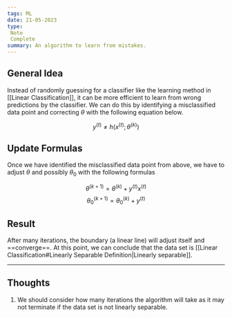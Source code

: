 ```yaml
---
tags: ML
date: 21-05-2023
type: 
 Note
 Complete
summary: An algorithm to learn from mistakes.
---
```


## General Idea

Instead of randomly guessing for a classifier like the learning method in [[Linear Classification]], it can be more efficient to learn from wrong predictions by the classifier. We can do this by identifying a misclassified data point and correcting $\theta$ with the following equation below.

$$y^{(t)} \ne h(x^{(t)};\theta^{(k)}) $$

## Update Formulas

Once we have identified the misclassified data point from above, we have to adjust $\theta$ and possibly $\theta_0$ with the following formulas

$$\theta^{(k+1)} = \theta^{(k)} + y^{(t)}x^{(t)}$$
$$\theta_0^{(k+1)} = \theta_0^{(k)} + y^{(t)}$$

## Result

After many iterations, the boundary (a linear line) will adjust itself and ==converge==. At this point, we can conclude that the data set is [[Linear Classification#Linearly Separable Definition|Linearly separable]]. 

---

## Thoughts
1. We should consider how many iterations the algorithm will take as it may not terminate if the data set is not linearly separable.